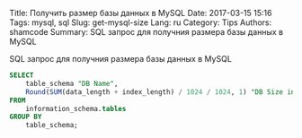 Title: Получить размер базы данных в MySQL
Date: 2017-03-15 15:16
Tags: mysql, sql
Slug: get-mysql-size
Lang: ru
Category: Tips
Authors: shamcode
Summary: SQL запрос для получния размера базы данных в MySQL

SQL запрос для получния размера базы данных в MySQL
```SQL
SELECT
    table_schema "DB Name",
    Round(SUM(data_length + index_length) / 1024 / 1024, 1) "DB Size in MB"
FROM
    information_schema.tables
GROUP BY
    table_schema;
```